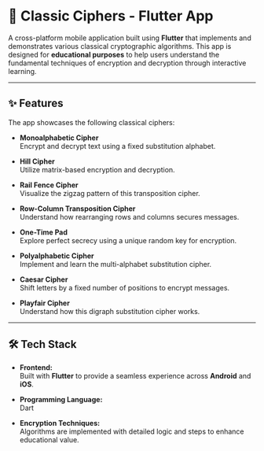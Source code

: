 # 🔐 Classic Ciphers - Flutter App

A cross-platform mobile application built using **Flutter** that implements and demonstrates various classical cryptographic algorithms. This app is designed for **educational purposes** to help users understand the fundamental techniques of encryption and decryption through interactive learning.

---

## ✨ Features

The app showcases the following classical ciphers:

- **Monoalphabetic Cipher**  
  Encrypt and decrypt text using a fixed substitution alphabet.

- **Hill Cipher**  
  Utilize matrix-based encryption and decryption.

- **Rail Fence Cipher**  
  Visualize the zigzag pattern of this transposition cipher.

- **Row-Column Transposition Cipher**  
  Understand how rearranging rows and columns secures messages.

- **One-Time Pad**  
  Explore perfect secrecy using a unique random key for encryption.

- **Polyalphabetic Cipher**  
  Implement and learn the multi-alphabet substitution cipher.

- **Caesar Cipher**  
  Shift letters by a fixed number of positions to encrypt messages.

- **Playfair Cipher**  
  Understand how this digraph substitution cipher works.

---

## 🛠 Tech Stack

- **Frontend:**  
  Built with **Flutter** to provide a seamless experience across **Android** and **iOS**.

- **Programming Language:**  
  Dart

- **Encryption Techniques:**  
  Algorithms are implemented with detailed logic and steps to enhance educational value.

